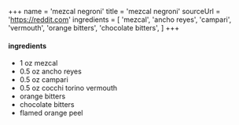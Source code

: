+++
name = 'mezcal negroni'
title = 'mezcal negroni'
sourceUrl = 'https://reddit.com'
ingredients = [
  'mezcal',
  'ancho reyes',
  'campari',
  'vermouth',
  'orange bitters',
  'chocolate bitters',
]
+++

#### ingredients

- 1 oz mezcal
- 0.5 oz ancho reyes
- 0.5 oz campari
- 0.5 oz cocchi torino vermouth
- orange bitters
- chocolate bitters
- flamed orange peel
